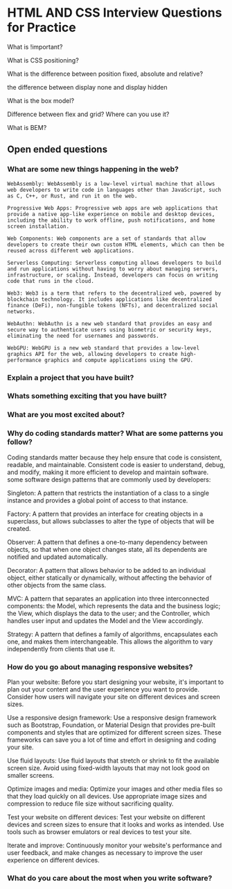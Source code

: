 # HTML AND CSS Interview Questions for Practice

What is !important?

What is CSS positioning?

What is the difference between position fixed, absolute and relative?

the difference between display none and display hidden

What is the box model?

Difference between flex and grid? Where can you use it?

What is BEM?

## Open ended questions
### What are some new things happening in the web?
```
WebAssembly: WebAssembly is a low-level virtual machine that allows web developers to write code in languages other than JavaScript, such as C, C++, or Rust, and run it on the web.

Progressive Web Apps: Progressive web apps are web applications that provide a native app-like experience on mobile and desktop devices, including the ability to work offline, push notifications, and home screen installation.

Web Components: Web components are a set of standards that allow developers to create their own custom HTML elements, which can then be reused across different web applications.

Serverless Computing: Serverless computing allows developers to build and run applications without having to worry about managing servers, infrastructure, or scaling. Instead, developers can focus on writing code that runs in the cloud.

Web3: Web3 is a term that refers to the decentralized web, powered by blockchain technology. It includes applications like decentralized finance (DeFi), non-fungible tokens (NFTs), and decentralized social networks.

WebAuthn: WebAuthn is a new web standard that provides an easy and secure way to authenticate users using biometric or security keys, eliminating the need for usernames and passwords.

WebGPU: WebGPU is a new web standard that provides a low-level graphics API for the web, allowing developers to create high-performance graphics and compute applications using the GPU.
```

### Explain a project that you have built?

### Whats something exciting that you have built?

### What are you most excited about?



### Why do coding standards matter? What are some patterns you follow?
Coding standards matter because they help ensure that code is consistent, readable, and maintainable. Consistent code is easier to understand, debug, and modify, making it more efficient to develop and maintain software.
some software design patterns that are commonly used by developers:

Singleton: A pattern that restricts the instantiation of a class to a single instance and provides a global point of access to that instance.

Factory: A pattern that provides an interface for creating objects in a superclass, but allows subclasses to alter the type of objects that will be created.

Observer: A pattern that defines a one-to-many dependency between objects, so that when one object changes state, all its dependents are notified and updated automatically.

Decorator: A pattern that allows behavior to be added to an individual object, either statically or dynamically, without affecting the behavior of other objects from the same class.

MVC: A pattern that separates an application into three interconnected components: the Model, which represents the data and the business logic; the View, which displays the data to the user; and the Controller, which handles user input and updates the Model and the View accordingly.

Strategy: A pattern that defines a family of algorithms, encapsulates each one, and makes them interchangeable. This allows the algorithm to vary independently from clients that use it.




### How do you go about managing responsive websites?
Plan your website: Before you start designing your website, it's important to plan out your content and the user experience you want to provide. Consider how users will navigate your site on different devices and screen sizes.

Use a responsive design framework: Use a responsive design framework such as Bootstrap, Foundation, or Material Design that provides pre-built components and styles that are optimized for different screen sizes. These frameworks can save you a lot of time and effort in designing and coding your site.

Use fluid layouts: Use fluid layouts that stretch or shrink to fit the available screen size. Avoid using fixed-width layouts that may not look good on smaller screens.

Optimize images and media: Optimize your images and other media files so that they load quickly on all devices. Use appropriate image sizes and compression to reduce file size without sacrificing quality.

Test your website on different devices: Test your website on different devices and screen sizes to ensure that it looks and works as intended. Use tools such as browser emulators or real devices to test your site.

Iterate and improve: Continuously monitor your website's performance and user feedback, and make changes as necessary to improve the user experience on different devices.

### What do you care about the most when you write software?
